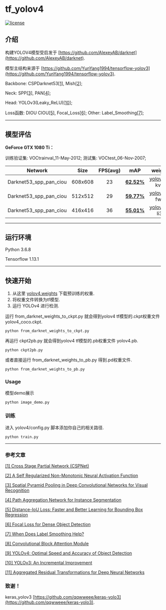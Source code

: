# tf_yolov4

[![license](https://img.shields.io/github/license/mashape/apistatus.svg)](LICENSE)


## 介绍

构建YOLOV4模型受启发于 [https://github.com/AlexeyAB/darknet](https://github.com/AlexeyAB/darknet).

模型主结构来源于 [https://github.com/YunYang1994/tensorflow-yolov3](https://github.com/YunYang1994/tensorflow-yolov3).

Backbone: CSPDarknet53[[1]](https://arxiv.org/pdf/1911.11929.pdf), Mish[[2]](https://arxiv.org/abs/1908.08681); 

Neck: SPP[[3]](https://arxiv.org/abs/1406.4729), PAN[[4]](https://arxiv.org/abs/1803.01534); 

Head: YOLOv3(Leaky_ReLU)[[10]](https://arxiv.org/abs/1804.02767); 

Loss函数: DIOU CIOU[[5]](https://arxiv.org/pdf/1911.08287v1.pdf), Focal_Loss[[6]](https://arxiv.org/abs/1708.02002);  Other: Label_Smoothing[[7]](https://arxiv.org/pdf/1906.02629.pdf);

---
## **模型评估**

**GeForce GTX 1080 Ti：**

训练验证集: VOCtrainval_11-May-2012; 
测试集: VOCtest_06-Nov-2007;

|         Network        |     Size     | FPS(avg) |    mAP   |   weights   |
|:----------------------:|:------------:|:--------:|:--------:|:-----------:|
| Darknet53_spp_pan_ciou |    608x608   |    23    |**[62.52%](https://raw.githubusercontent.com/devinhee/tf_yolov4/master/mAP/VOC_mAP/608x608/mAP.png)**|  [yolov4.pb](https://pan.baidu.com/s/1d9N2eE3Hu_A4Rww4MLQAGA) kvn3  |
| Darknet53_spp_pan_ciou |    512x512   |    29    |**[59.77%](https://raw.githubusercontent.com/devinhee/tf_yolov4/master/mAP/VOC_mAP/512x512/mAP.png)**|  [yolov4.pb](https://pan.baidu.com/s/1GaXn32_F_VHBtXVskHGfWg) fwkc  |
| Darknet53_spp_pan_ciou |    416x416   |    36    |**[55.01%](https://raw.githubusercontent.com/devinhee/tf_yolov4/master/mAP/VOC_mAP/416x416/mAP.png)**|  [yolov4.pb](https://pan.baidu.com/s/1Ud_cF9CPbBvZc_FDvV6dCA) li3p  |

---

## 运行环境

Python 3.6.8

Tensorflow 1.13.1

---

## 快速开始

1. 从这里 [yolov4.weights](https://drive.google.com/open?id=1cewMfusmPjYWbrnuJRuKhPMwRe_b9PaT) 下载预训练的权重.
2. 将权重文件转换为tf模型.
3. 运行 YOLOv4 进行检测.

运行 from_darknet_weights_to_ckpt.py 就会得到yolov4 tf模型的.ckpt权重文件 yolov4_coco.ckpt.

```
python from_darknet_weights_to_ckpt.py
```

再运行 ckpt2pb.py 就会得到yolov4 tf模型的.pb权重文件 yolov4.pb.

```
python ckpt2pb.py
```

或者直接运行 from_darknet_weights_to_pb.py 得到.pd权重文件.

```
python from_darknet_weights_to_pb.py
```



### Usage

模型demo展示

```
python image_demo.py
```

### 训练

进入 yolov4/config.py 脚本添加你自己的相关路径.

```
python train.py
```

---

### 参考文章

[[1] Cross Stage Partial Network (CSPNet)](https://arxiv.org/pdf/1911.11929.pdf)

[[2] A Self Regularized Non-Monotonic Neural Activation Function](https://arxiv.org/abs/1908.08681)

[[3] Spatial Pyramid Pooling in Deep Convolutional Networks for Visual Recognition](https://arxiv.org/abs/1406.4729)

[[4] Path Aggregation Network for Instance Segmentation](https://arxiv.org/abs/1803.01534)

[[5] Distance-IoU Loss: Faster and Better Learning for Bounding Box Regression](https://arxiv.org/pdf/1911.08287v1.pdf)

[[6] Focal Loss for Dense Object Detection](https://arxiv.org/abs/1708.02002)

[[7] When Does Label Smoothing Help?](https://arxiv.org/pdf/1906.02629.pdf)

[[8] Convolutional Block Attention Module](https://arxiv.org/abs/1807.06521)

[[9] YOLOv4: Optimal Speed and Accuracy of Object Detection](https://arxiv.org/abs/2004.10934)

[[10] YOLOv3: An Incremental Improvement](https://arxiv.org/abs/1804.02767)

[[11] Aggregated Residual Transformations for Deep Neural Networks](https://arxiv.org/abs/1611.05431)

### 致谢！

keras_yolov3 [https://github.com/qqwweee/keras-yolo3](https://github.com/qqwweee/keras-yolo3).



